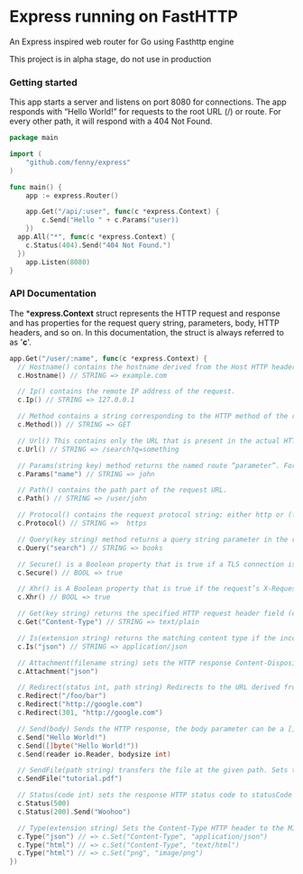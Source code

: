 # Express running on FastHTTP
An Express inspired web router for Go using Fasthttp engine

This project is in alpha stage, do not use in production

### Getting started
This app starts a server and listens on port 8080 for connections. The app responds with “Hello World!” for requests to the root URL (/) or route. For every other path, it will respond with a 404 Not Found.

```go
package main

import (
	"github.com/fenny/express"
)

func main() {
	app := express.Router()

	app.Get("/api/:user", func(c *express.Context) {
		c.Send("Hello " + c.Params("user))
	})
  app.All("*", func(c *express.Context) {
    c.Status(404).Send("404 Not Found.")
  })
	app.Listen(8080)
}
```

### API Documentation
The ***express.Context** struct represents the HTTP request and response and has properties for the request query string, parameters, body, HTTP headers, and so on. In this documentation, the struct is always referred to as '**c**'.

```go
app.Get("/user/:name", func(c *express.Context) {
  // Hostname() contains the hostname derived from the Host HTTP header.
  c.Hostname() // STRING => example.com

  // Ip() contains the remote IP address of the request.
  c.Ip() // STRING => 127.0.0.1

  // Method contains a string corresponding to the HTTP method of the request: GET, POST, PUT, and so on.
  c.Method()) // STRING => GET

  // Url() This contains only the URL that is present in the actual HTTP request.
  c.Url() // STRING => /search?q=something

  // Params(string key) method returns the named route “parameter”. For example, if you have the route /user/:name, then the “name” property is available as c.Params("name").
  c.Params("name") // STRING => john

  // Path() contains the path part of the request URL.
  c.Path() // STRING => /user/john

  // Protocol() contains the request protocol string: either http or (for TLS requests) https.
  c.Protocol() // STRING =>  https

  // Query(key string) method returns a query string parameter in the route. If there is no query string, it returns a empty string.
  c.Query("search") // STRING => books

  // Secure() is a Boolean property that is true if a TLS connection is established.
  c.Secure() // BOOL => true

  // Xhr() is A Boolean property that is true if the request’s X-Requested-With header field is “XMLHttpRequest”.
  c.Xhr() // BOOL => true

  // Get(key string) returns the specified HTTP request header field (case-insensitive match). The Referrer and Referer fields are interchangeable.
  c.Get("Content-Type") // STRING => text/plain

  // Is(extension string) returns the matching content type if the incoming request’s “Content-Type” HTTP header field matches the MIME type specified by the type parameter.
  c.Is("json") // STRING => application/json

  // Attachment(filename string) sets the HTTP response Content-Disposition header field to “attachment”. If a filename is given, then it sets the Content-Type based on the extension name via c.Type(), and sets the Content-Disposition “filename=” parameter.
  c.Attachment("json")

  // Redirect(status int, path string) Redirects to the URL derived from the specified path, with specified status, a positive integer that corresponds to an HTTP status code . If not specified, status defaults to “302 “Found”.
  c.Redirect("/foo/bar")
  c.Redirect("http://google.com")
  c.Redirect(301, "http://google.com")

  // Send(body) Sends the HTTP response, the body parameter can be a []byte, string or a Reader
  c.Send("Hello World!")
  c.Send([]byte("Hello World!"))
  c.Send(reader io.Reader, bodysize int)

  // SendFile(path string) transfers the file at the given path. Sets the Content-Type response HTTP header field based on the filename’s extension.
  c.SendFile("tutorial.pdf")

  // Status(code int) sets the response HTTP status code to statusCode and send its string representation as the response body. It is a chainable method.
  c.Status(500)
  c.Status(200).Send("Woohoo")

  // Type(extension string) Sets the Content-Type HTTP header to the MIME type as determined by the strings file extention
  c.Type("json") // => c.Set("Content-Type", "application/json")
  c.Type("html") // => c.Set("Content-Type", "text/html")
  c.Type("html") // => c.Set("png", "image/png")
})
```
